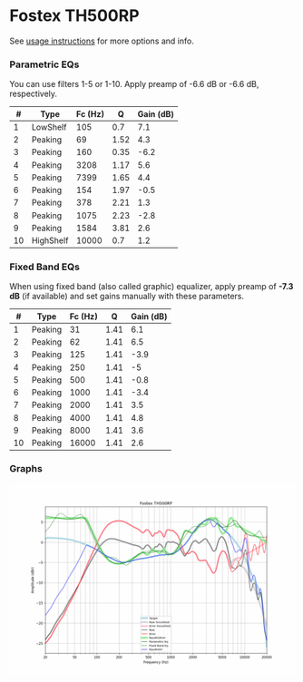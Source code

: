# Fostex TH500RP
See [usage instructions](https://github.com/jaakkopasanen/AutoEq#usage) for more options and info.

### Parametric EQs
You can use filters 1-5 or 1-10. Apply preamp of -6.6 dB or -6.6 dB, respectively.

|   # | Type      |   Fc (Hz) |    Q |   Gain (dB) |
|-----|-----------|-----------|------|-------------|
|   1 | LowShelf  |       105 | 0.7  |         7.1 |
|   2 | Peaking   |        69 | 1.52 |         4.3 |
|   3 | Peaking   |       160 | 0.35 |        -6.2 |
|   4 | Peaking   |      3208 | 1.17 |         5.6 |
|   5 | Peaking   |      7399 | 1.65 |         4.4 |
|   6 | Peaking   |       154 | 1.97 |        -0.5 |
|   7 | Peaking   |       378 | 2.21 |         1.3 |
|   8 | Peaking   |      1075 | 2.23 |        -2.8 |
|   9 | Peaking   |      1584 | 3.81 |         2.6 |
|  10 | HighShelf |     10000 | 0.7  |         1.2 |

### Fixed Band EQs
When using fixed band (also called graphic) equalizer, apply preamp of **-7.3 dB** (if available) and set gains manually with these parameters.

|   # | Type    |   Fc (Hz) |    Q |   Gain (dB) |
|-----|---------|-----------|------|-------------|
|   1 | Peaking |        31 | 1.41 |         6.1 |
|   2 | Peaking |        62 | 1.41 |         6.5 |
|   3 | Peaking |       125 | 1.41 |        -3.9 |
|   4 | Peaking |       250 | 1.41 |        -5   |
|   5 | Peaking |       500 | 1.41 |        -0.8 |
|   6 | Peaking |      1000 | 1.41 |        -3.4 |
|   7 | Peaking |      2000 | 1.41 |         3.5 |
|   8 | Peaking |      4000 | 1.41 |         4.8 |
|   9 | Peaking |      8000 | 1.41 |         3.6 |
|  10 | Peaking |     16000 | 1.41 |         2.6 |

### Graphs
![](./Fostex%20TH500RP.png)
